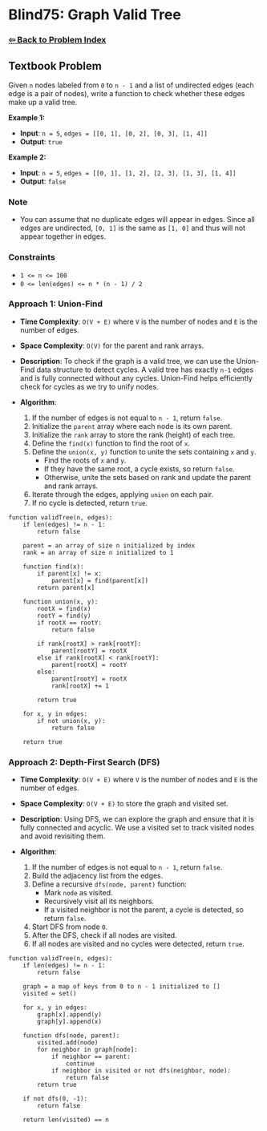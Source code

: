 # Blind75: Graph Valid Tree

### [⇦ Back to Problem Index](../../index.md)

## Textbook Problem

Given `n` nodes labeled from `0` to `n - 1` and a list of undirected edges (each edge is a pair of nodes), write a function to check whether these edges make up a valid tree.

**Example 1:**

-   **Input**: `n = 5`, `edges = [[0, 1], [0, 2], [0, 3], [1, 4]]`
-   **Output**: `true`

**Example 2:**

-   **Input**: `n = 5`, `edges = [[0, 1], [1, 2], [2, 3], [1, 3], [1, 4]]`
-   **Output**: `false`

### Note

-   You can assume that no duplicate edges will appear in edges. Since all edges are undirected, `[0, 1]` is the same as `[1, 0]` and thus will not appear together in edges.

### Constraints

-   `1 <= n <= 100`
-   `0 <= len(edges) <= n * (n - 1) / 2`

### Approach 1: Union-Find

-   **Time Complexity**: `O(V + E)` where `V` is the number of nodes and `E` is the number of edges.
-   **Space Complexity**: `O(V)` for the parent and rank arrays.
-   **Description**: To check if the graph is a valid tree, we can use the Union-Find data structure to detect cycles. A valid tree has exactly `n-1` edges and is fully connected without any cycles. Union-Find helps efficiently check for cycles as we try to unify nodes.
-   **Algorithm**:

    1.  If the number of edges is not equal to `n - 1`, return `false`.
    2.  Initialize the `parent` array where each node is its own parent.
    3.  Initialize the `rank` array to store the rank (height) of each tree.
    4.  Define the `find(x)` function to find the root of `x`.
    5.  Define the `union(x, y)` function to unite the sets containing `x` and `y`.
        -   Find the roots of `x` and `y`.
        -   If they have the same root, a cycle exists, so return `false`.
        -   Otherwise, unite the sets based on rank and update the parent and rank arrays.
    6.  Iterate through the edges, applying `union` on each pair.
    7.  If no cycle is detected, return `true`.

```pseudo
function validTree(n, edges):
	if len(edges) != n - 1:
		return false

	parent = an array of size n initialized by index
	rank = an array of size n initialized to 1

	function find(x):
		if parent[x] != x:
			parent[x] = find(parent[x])
		return parent[x]

	function union(x, y):
		rootX = find(x)
		rootY = find(y)
		if rootX == rootY:
			return false

		if rank[rootX] > rank[rootY]:
			parent[rootY] = rootX
		else if rank[rootX] < rank[rootY]:
			parent[rootX] = rootY
		else:
			parent[rootY] = rootX
			rank[rootX] += 1

		return true

	for x, y in edges:
		if not union(x, y):
			return false

	return true
```

### Approach 2: Depth-First Search (DFS)

-   **Time Complexity**: `O(V + E)` where `V` is the number of nodes and `E` is the number of edges.
-   **Space Complexity**: `O(V + E)` to store the graph and visited set.
-   **Description**: Using DFS, we can explore the graph and ensure that it is fully connected and acyclic. We use a visited set to track visited nodes and avoid revisiting them.
-   **Algorithm**:

    1.  If the number of edges is not equal to `n - 1`, return `false`.
    2.  Build the adjacency list from the edges.
    3.  Define a recursive `dfs(node, parent)` function:
        -   Mark `node` as visited.
        -   Recursively visit all its neighbors.
        -   If a visited neighbor is not the parent, a cycle is detected, so return `false`.
    4.  Start DFS from node `0`.
    5.  After the DFS, check if all nodes are visited.
    6.  If all nodes are visited and no cycles were detected, return `true`.

```pseudo
function validTree(n, edges):
	if len(edges) != n - 1:
		return false

	graph = a map of keys from 0 to n - 1 initialized to []
	visited = set()

	for x, y in edges:
		graph[x].append(y)
		graph[y].append(x)

	function dfs(node, parent):
		visited.add(node)
		for neighbor in graph[node]:
			if neighbor == parent:
				continue
			if neighbor in visited or not dfs(neighbor, node):
				return false
		return true

	if not dfs(0, -1):
		return false

	return len(visited) == n
```
